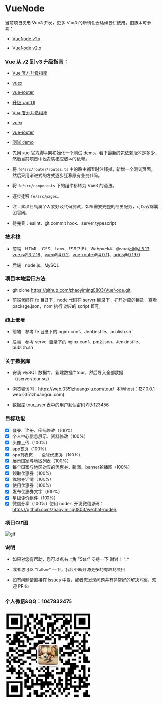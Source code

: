 # VueNode

当前项目使用 Vue3 开发，更多 Vue3 的新特性会陆续尝试使用。旧版本可参考：

- [VueNode v1.x](https://github.com/zhaoyiming0803/VueNode/tree/v1.0)

- [VueNode v2.x](https://github.com/zhaoyiming0803/VueNode/tree/v2.2.2)
### Vue 从 v2 到 v3 升级指南：

- [Vue 官方升级指南](https://v3.cn.vuejs.org/guide/migration/introduction.html)

- [vuex](https://next.vuex.vuejs.org/guide/)

- [vue-router](https://next.router.vuejs.org/installation.html)

- [升级 vantUI](https://vant-contrib.gitee.io/vant/v3/#/zh-CN/migrate-from-v2)

- [Vue 官方升级指南](https://v3.cn.vuejs.org/guide/migration/introduction.html)

- [vuex](https://next.vuex.vuejs.org/guide/)

- [vue-router](https://next.router.vuejs.org/installation.html)

- [测试 demo](https://github.com/zhaoyiming0803/vue3-webpack-demo)

- 先用 vue 官方脚手架初始化一个测试 demo，看下最新的包依赖版本是多少，然后当前项目中也安装相应版本的依赖。

- 将 `fe/src/router/routes.ts` 中的路由都暂时注释掉，新增一个测试页面，然后采用渐进式的方式逐步迁移原有业务代码。

- 将 `fe/src/components` 下的组件都转为 Vue3 的语法。

- 逐步迁移 `fe/src/pages`。

- 注：此项目纯属个人爱好及代码测试，如果需要完整的相关服务，可以去锦囊团官网。

- 待完善：eslint、git commit hook、server typescript
### 技术栈

- 前端：HTML、CSS、Less、ES6(7|8)、Webpack4、@vue/cli@4.5.13、vue.js@3.2.16、vuex@4.0.2、vue-router@4.0.11、axios@0.19.0

- 后端：node.js、MySQL
### 项目本地运行方法

 - git clone https://github.com/zhaoyiming0803/VueNode.git

 - 前端代码在 fe 目录下，node 代码在 server 目录下，打开对应的目录，查看 package.json，npm 执行 对应的 script 即可。

### 线上部署

- 前端：参考 fe 目录下的 nginx.conf、Jenkinsfile、publish.sh

- 后端：参考 server 目录下的 nginx.conf、pm2.json、Jenkinsfile、publish.sh

### 关于数据库

 - 安装 MySQL 数据库，新建数据库tour，然后导入全部数据（/server/tour.sql）

 - 浏览器访问：https://web.0351zhuangxiu.com/tour/ (本地host：127.0.0.1 web.0351zhuangxiu.com)

 - 数据库 tour_user 表中的用户默认密码均为123456
### 目标功能

- [x] 登录、注册、密码修改（100%）
- [x] 个人中心信息展示、资料修改（100%）
- [x] 头像上传（100%）
- [x] app首页（100%）
- [x] app列表页——全球优惠券（100%）
- [x] 展示国家与地区列表（100%）
- [x] 每个国家与地区对应的优惠券、新闻、banner轮播图（100%）
- [x] 领取优惠券（100%）
- [x] 优惠券详情（100%）
- [x] 使用优惠券（100%）
- [x] 发布优惠券文字（100%）
- [x] 星级评价组件（100%）
- [x] 微信分享（100%）使用 nodejs 开发微信源码：https://github.com/zhaoyiming0803/wechat-nodejs

### 项目GIF图

![gif](https://github.com/zhaoyiming0803/VueNode/blob/v1.0/project.gif?raw=true)

### 说明

- 如果对您有帮助，您可以点右上角 "Star" 支持一下 谢谢！ ^_^

- 或者您可以 "follow" 一下，我会不断开源更多的有趣的项目

- 如有问题请直接在 Issues 中提，或者您发现问题并有非常好的解决方案，欢迎 PR 👍

### 个人微信&QQ：1047832475
![wechat](https://github.com/zhaoyiming0803/zhaoyiming0803/raw/master/wechat.jpg)
